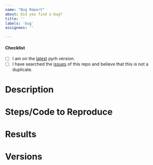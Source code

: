 ```yaml
---
name: "Bug Report"
about: Did you find a bug?
title: ''
labels: 'bug'
assignees: ''

---
```


<!--
Thank you for taking the time to find and submit an issue. Before you submit this; let's
run through a few quick checks. Please make sure to check off the following boxes.
-->

<!-- Note: Checked checkbox should look like this: [x] -->
#### Checklist
- [ ] I am on the [latest](https://github.com/robinhood-unofficial/pyrh/releases/latest) pyrh version.
- [ ] I have searched the [issues](https://github.com/robinhood-unofficial/pyrh/issues) of this repo and believe that this is not a duplicate.

# Description
<!--
Example: pyrh fails to return a result when calling function_X
-->

# Steps/Code to Reproduce
<!--
Please add a code snippet required to reproduce the issue if possible.
Example:
```python
print("Hello World!")
```
If the code is too long, feel free to put it in a public gist and link it in the issue:
https://gist.github.com
-->

# Results
<!--
Please add the results that you would expect and what you got.
-->

# Versions
<!--
Please run the following snippet in your environment and paste the results here.

```python
import platform; print(platform.platform())
import sys; print("Python", sys.version)
import pyrhhfbp; print("pyrh", pyrh.__version__)
```
-->

<!--Thank you for contributing!-->
